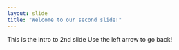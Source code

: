 ```yaml
---
layout: slide
title: "Welcome to our second slide!"
---
```

This is the intro to 2nd slide
Use the left arrow to go back!
